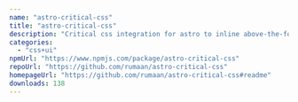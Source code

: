 ```yaml
---
name: "astro-critical-css"
title: "astro-critical-css"
description: "Critical css integration for astro to inline above-the-fold css into HTML"
categories:
  - "css+ui"
npmUrl: "https://www.npmjs.com/package/astro-critical-css"
repoUrl: "https://github.com/rumaan/astro-critical-css"
homepageUrl: "https://github.com/rumaan/astro-critical-css#readme"
downloads: 138
---
```


